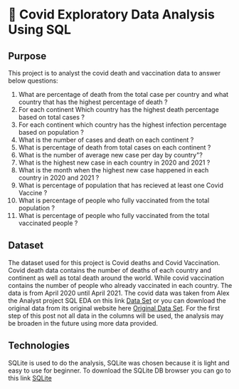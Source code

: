 <h1> 🦠 Covid Exploratory Data Analysis Using SQL </h1>


## Purpose
This project is to analyst the covid death and vaccination data to answer below questions:
1. What are percentage of death from the total case per country and what country that has the highest percentage of death ?
2. For each continent Which country has the highest death percentage based on total cases ?
3. For each continent which country has the highest infection percentage based on population ?
4. What is the number of cases and death on each continent ?
5. What is percentage of death from total cases on each continent ?
6. What is the number of average new case per day by country"?
7. What is the highest new case in each country in 2020 and 2021 ?
8. What is the month when the highest new case happened in each country in 2020 and 2021 ?
9. What is percentage of population that has recieved at least one Covid Vaccine ?
10. What is percentage of people who fully vaccinated from the total population ?
11. What is percentage of people who fully vaccinated from the total vaccinated people ?


## Dataset
The dataset used for this project is Covid deaths and Covid Vaccination. Covid death data contains the number of deaths of each country and continent as well as total death around the world. 
While covid vaccination contains the number of people who already vaccinated in each country. The data is from April 2020 until April 2021.
The covid data was taken from Alex the Analyst project SQL EDA on this link [Data Set](https://github.com/AlexTheAnalyst/PortfolioProjects/blob/main/CovidDeaths.xlsx) or you can download the original data from its original website here [Original Data Set](https://ourworldindata.org/covid-deaths).
For the first step of this post not all data in the columns will be used, the analysis may be broaden in the future using more data provided. 

## Technologies
SQLite is used to do the analysis, SQLite was chosen because it is light and easy to use for beginner. 
To download the SQLite DB browser you can go to this link [SQLite](https://sqlitebrowser.org/dl/)
